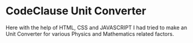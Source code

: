 # CodeClause Unit Converter

Here with the help of HTML, CSS and JAVASCRIPT I had tried to make an Unit Converter for various Physics and Mathematics related factors.
